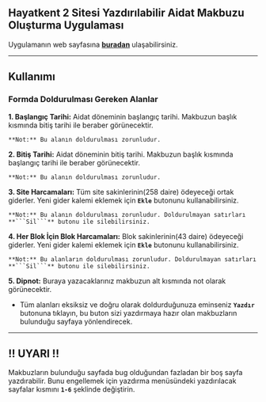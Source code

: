## Hayatkent 2 Sitesi Yazdırılabilir Aidat Makbuzu Oluşturma Uygulaması

Uygulamanın web sayfasına **[buradan](https://cihan-cetin.github.io/hayatkent2 "Hayatkent 2 GitHub Pages")** ulaşabilirsiniz.

---

## Kullanımı

### Formda Doldurulması Gereken Alanlar

**1. Başlangıç Tarihi:** Aidat döneminin başlangıç tarihi. Makbuzun başlık kısmında bitiş tarihi ile beraber görünecektir.

    **Not:** Bu alanın doldurulması zorunludur.

**2. Bitiş Tarihi:** Aidat döneminin bitiş tarihi. Makbuzun başlık kısmında başlangıç tarihi ile beraber görünecektir.

    **Not:** Bu alanın doldurulması zorunludur.

**3. Site Harcamaları:** Tüm site sakinlerinin(258 daire) ödeyeceği ortak giderler. Yeni gider kalemi eklemek için **```Ekle```** butonunu kullanabilirsiniz.

    **Not:** Bu alanın doldurulması zorunludur. Doldurulmayan satırları **```Sil```** butonu ile silebilirsiniz.

**4. Her Blok İçin Blok Harcamaları:** Blok sakinlerinin(43 daire) ödeyeceği giderler. Yeni gider kalemi eklemek için **```Ekle```** butonunu kullanabilirsiniz.

    **Not:** Bu alanların doldurulması zorunludur. Doldurulmayan satırları **```Sil```** butonu ile silebilirsiniz.

**5. Dipnot:** Buraya yazacaklarınız makbuzun alt kısmında not olarak görünecektir.


- Tüm alanları eksiksiz ve doğru olarak doldurduğunuza eminseniz **```Yazdır```** butonuna tıklayın, bu buton sizi yazdırmaya hazır olan makbuzların bulunduğu sayfaya yönlendirecek.

---

## !! UYARI !!

Makbuzların bulunduğu sayfada bug olduğundan fazladan bir boş sayfa yazdırabilir. Bunu engellemek için yazdırma menüsündeki yazdırılacak sayfalar kısmını **```1-6```** şeklinde değiştirin.

